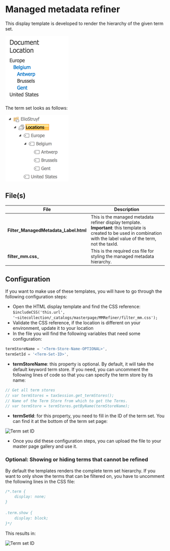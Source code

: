 # Managed metadata refiner

This display template is developed to render the hierarchy of the given term set.

![Output example](assets/refiner-template.png)

The term set looks as follows:

![Term set](assets/termset.png)

## File(s)

File | Description
--- | ---
__Filter_ManagedMetadata_Label.html__ | This is the managed metadata refiner display template. **Important**: this template is created to be used in combination with the label value of the term, not the taxId.
__filter_mm.css___ | This is the required css file for styling the managed metadata hierarchy.

## Configuration

If you want to make use of these templates, you will have to go through the following configuration steps:

- Open the HTML display template and find the CSS reference: `$includeCSS('this.url', '~sitecollection/_catalogs/masterpage/MMRefiner/filter_mm.css');`
- Validate the CSS reference, if the location is different on your environment, update it to your location
- In the file you will find the following variables that need some configuration:

```javascript
termStoreName = '<Term-Store-Name-OPTIONAL>',
termSetId = '<Term-Set-ID>',
```

- **termStoreName**: this property is optional. By default, it will take the default keyword term store. If you need, you can uncomment the following lines of code so that you can specify the term store by its name:

```javascript
// Get all term stores
// var termStores = taxSession.get_termStores();
// Name of the Term Store from which to get the Terms.
// var termStore = termStores.getByName(termStoreName);
```

- **termSetId**: for this property, you need to fill in the ID of the term set. You can find it at the bottom of the term set page:

![Term set ID](/assets/termsetId.png)

- Once you did these configuration steps, you can upload the file to your master page gallery and use it.

### Optional: Showing or hiding terms that cannot be refined

By default the templates renders the complete term set hierarchy. If you want to only show the terms that can be filtered on, you have to uncomment the following lines in the CSS file:

```css
/*.term {
	display: none;
}

.term.show {
	display: block;
}*/
```

This results in:

![Term set ID](/assets/show-refiners.png)
